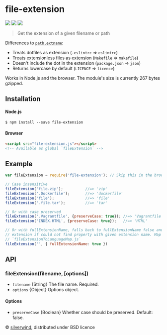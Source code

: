# file-extension
[![](https://img.shields.io/npm/v/file-extension.svg?style=flat)](https://www.npmjs.org/package/file-extension) [![](https://img.shields.io/npm/dm/file-extension.svg)](https://www.npmjs.org/package/file-extension) [![](https://api.travis-ci.org/silverwind/file-extension.svg?style=flat)](https://travis-ci.org/silverwind/file-extension)
> Get the extension of a given filename or path

Differences to [`path.extname`](https://nodejs.org/api/path.html#path_path_extname_path):

* Treats dotfiles as extension (`.eslintrc` => `eslintrc`)
* Treats extensionless files as extension (`Makefile` => `makefile`)
* Doesn't include the dot in the extension (`package.json` => `json`)
* Returns lowercase by default (`LICENCE` => `licence`)

Works in Node.js and the browser. The module's size is currently 267 bytes gzipped.

## Installation
#### Node.js
```
$ npm install --save file-extension
```
#### Browser
```html
<script src="file-extension.js"></script>
<!-- Available as global `fileExtension` -->
```
## Example
```js
var fileExtension = require('file-extension'); // Skip this in the browser

// Case insensitive
fileExtension('file.zip');          //=> 'zip'
fileExtension('.Dockerfile');       //=> 'dockerfile'
fileExtension('file');              //=> 'file'
fileExtension('.file.tar');         //=> 'tar'

// Or with case preserved
fileExtension('.Vagrantfile', {preserveCase: true}); //=> 'Vagrantfile'
fileExtension('INDEX.HTML', {preserveCase: true});   //=> 'HTML'

// Or with fullExtensionName, falls back to fullExtensionName false and returns just the 
// extension if could not find property with given extension name. Map file is on
// `fileExtensionToLanguageMap.js`
fileExtension('', { fullExtensionName: true })
```

## API
### fileExtension(filename, [options])
- `filename` {String} The file name. Required.
- `options` {Object} Options object.

#### Options
- `preserveCase` {Boolean} Whether case should be preserved. Default: false.

© [silverwind](https://github.com/silverwind), distributed under BSD licence
